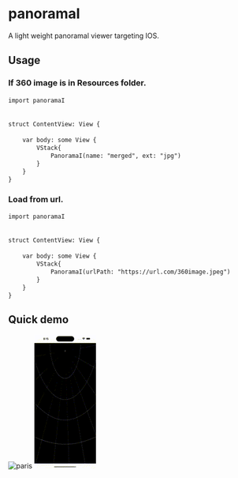 # panoramaI

A light weight panoramal viewer targeting IOS.

## Usage 

###  If 360 image is in Resources folder.
```
import panoramaI


struct ContentView: View {
        
    var body: some View {
        VStack{
            PanoramaI(name: "merged", ext: "jpg")
        }
    }
}

```

###  Load from url.
```
import panoramaI


struct ContentView: View {
        
    var body: some View {
        VStack{
            PanoramaI(urlPath: "https://url.com/360image.jpeg")
        }
    }
}

```


## Quick demo


![paris](assets/demo.gif)    ![world view](assets/demo2.gif)

 
